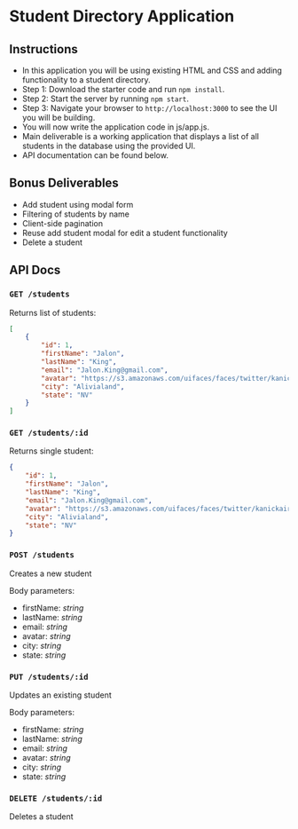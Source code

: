 # Student Directory Application

## Instructions

- In this application you will be using existing HTML and CSS and adding functionality to a student directory.
- Step 1: Download the starter code and run `npm install`.
- Step 2: Start the server by running `npm start`.
- Step 3: Navigate your browser to `http://localhost:3000` to see the UI you will be building.
- You will now write the application code in js/app.js.
- Main deliverable is a working application that displays a list of all students in the database using the provided UI.
- API documentation can be found below.

## Bonus Deliverables

- Add student using modal form
- Filtering of students by name
- Client-side pagination
- Reuse add student modal for edit a student functionality
- Delete a student

## API Docs

### `GET /students`

Returns list of students:

```json
[
	{
		"id": 1,
		"firstName": "Jalon",
		"lastName": "King",
		"email": "Jalon.King@gmail.com",
		"avatar": "https://s3.amazonaws.com/uifaces/faces/twitter/kanickairaj/128.jpg",
		"city": "Alivialand",
		"state": "NV"
	}
]
```

### `GET /students/:id`

Returns single student:

```json
{
	"id": 1,
	"firstName": "Jalon",
	"lastName": "King",
	"email": "Jalon.King@gmail.com",
	"avatar": "https://s3.amazonaws.com/uifaces/faces/twitter/kanickairaj/128.jpg",
	"city": "Alivialand",
	"state": "NV"
}
```

### `POST /students`

Creates a new student

Body parameters:

- firstName: _string_
- lastName: _string_
- email: _string_
- avatar: _string_
- city: _string_
- state: _string_

### `PUT /students/:id`

Updates an existing student

Body parameters:

- firstName: _string_
- lastName: _string_
- email: _string_
- avatar: _string_
- city: _string_
- state: _string_

### `DELETE /students/:id`

Deletes a student